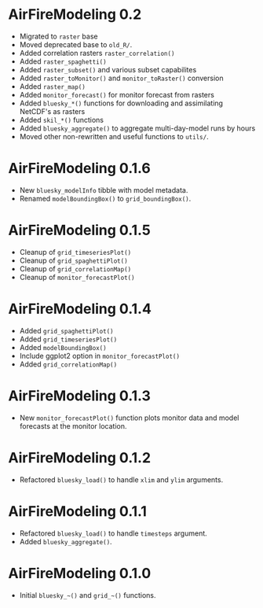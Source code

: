 # AirFireModeling 0.2

* Migrated to `raster` base 
* Moved deprecated base to `old_R/`.
* Added correlation rasters `raster_correlation()` 
* Added `raster_spaghetti()`
* Added `raster_subset()` and various subset capabilites
* Added `raster_toMonitor()` and `monitor_toRaster()` conversion
* Added `raster_map()`
* Added `monitor_forecast()` for monitor forecast from rasters 
* Added `bluesky_*()` functions for downloading and assimilating NetCDF's as rasters 
* Added `skil_*()` functions
* Added `bluesky_aggregate()` to aggregate multi-day-model runs by hours
* Moved other non-rewritten and useful functions to `utils/`. 

# AirFireModeling 0.1.6

* New `bluesky_modelInfo` tibble with model metadata.
* Renamed `modelBoundingBox()` to `grid_boundingBox()`.

# AirFireModeling 0.1.5

* Cleanup of `grid_timeseriesPlot()`
* Cleanup of `grid_spaghettiPlot()`
* Cleanup of `grid_correlationMap()`
* Cleanup of `monitor_forecastPlot()`

# AirFireModeling 0.1.4

* Added `grid_spaghettiPlot()`
* Added `grid_timeseriesPlot()`
* Added `modelBoundingBox()`
* Include ggplot2 option in `monitor_forecastPlot()`
* Added `grid_correlationMap()`

# AirFireModeling 0.1.3

* New `monitor_forecastPlot()` function plots monitor data and model forecasts
at the monitor location.

# AirFireModeling 0.1.2

* Refactored `bluesky_load()` to handle `xlim` and `ylim` arguments.

# AirFireModeling 0.1.1

* Refactored `bluesky_load()` to handle `timesteps` argument.
* Added `bluesky_aggregate()`.

# AirFireModeling 0.1.0

* Initial `bluesky_~()` and `grid_~()` functions.
